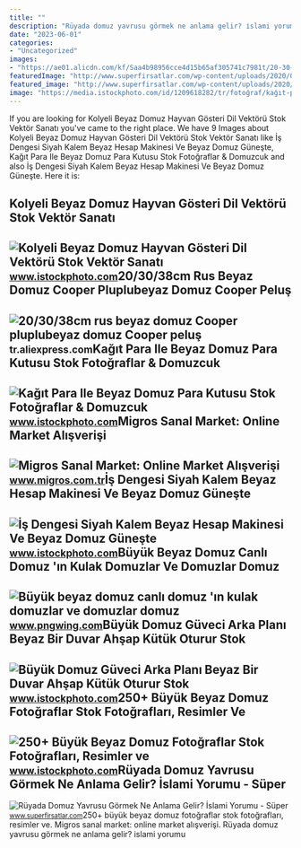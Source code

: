 ```yaml
---
title: ""
description: "Rüyada domuz yavrusu görmek ne anlama gelir? i̇slami yorumu"
date: "2023-06-01"
categories:
- "Uncategorized"
images:
- "https://ae01.alicdn.com/kf/Saa4b98956cce4d15b65af305741c7981t/20-30-38cm-rus-beyaz-domuz-Cooper-pluplubeyaz-domuz-Cooper-pelu-oyuncaklar-karikat-r-hayvan-bebekler.jpg"
featuredImage: "http://www.superfirsatlar.com/wp-content/uploads/2020/09/ruyada-domuz-yavrusu-gormek-1024x576.jpg"
featured_image: "http://www.superfirsatlar.com/wp-content/uploads/2020/09/ruyada-domuz-yavrusu-gormek-1024x576.jpg"
image: "https://media.istockphoto.com/id/1209618282/tr/fotoğraf/kağıt-para-ile-beyaz-domuz-para-kutusu.jpg?s=1024x1024&amp;w=is&amp;k=20&amp;c=G1OfoAXPShDL2wEScbVXh3DFNW2AH0i_ThTi-4F_DfI="
---
```


If you are looking for Kolyeli Beyaz Domuz Hayvan Gösteri Dil Vektörü Stok Vektör Sanatı you've came to the right place. We have 9 Images about Kolyeli Beyaz Domuz Hayvan Gösteri Dil Vektörü Stok Vektör Sanatı like İş Dengesi Siyah Kalem Beyaz Hesap Makinesi Ve Beyaz Domuz Güneşte, Kağıt Para Ile Beyaz Domuz Para Kutusu Stok Fotoğraflar &amp; Domuzcuk and also İş Dengesi Siyah Kalem Beyaz Hesap Makinesi Ve Beyaz Domuz Güneşte. Here it is:

Kolyeli Beyaz Domuz Hayvan Gösteri Dil Vektörü Stok Vektör Sanatı
-----------------------------------------------------------------

 ![Kolyeli Beyaz Domuz Hayvan Gösteri Dil Vektörü Stok Vektör Sanatı](https://media.istockphoto.com/id/1279172950/tr/vektör/kolyeli-beyaz-domuz-hayvan-gösteri-dil-vektörü.jpg?s=1024x1024&w=is&k=20&c=A6bWQdN3cmjEYWNjRbyB48NzqTHL095CydQdCMhPUek=) <small>www.istockphoto.com</small>20/30/38cm Rus Beyaz Domuz Cooper Pluplubeyaz Domuz Cooper Peluş
----------------------------------------------------------------

 ![20/30/38cm rus beyaz domuz Cooper pluplubeyaz domuz Cooper peluş](https://ae01.alicdn.com/kf/Saa4b98956cce4d15b65af305741c7981t/20-30-38cm-rus-beyaz-domuz-Cooper-pluplubeyaz-domuz-Cooper-pelu-oyuncaklar-karikat-r-hayvan-bebekler.jpg) <small>tr.aliexpress.com</small>Kağıt Para Ile Beyaz Domuz Para Kutusu Stok Fotoğraflar &amp; Domuzcuk
----------------------------------------------------------------------

 ![Kağıt Para Ile Beyaz Domuz Para Kutusu Stok Fotoğraflar & Domuzcuk](https://media.istockphoto.com/id/1209618282/tr/fotoğraf/kağıt-para-ile-beyaz-domuz-para-kutusu.jpg?s=1024x1024&w=is&k=20&c=G1OfoAXPShDL2wEScbVXh3DFNW2AH0i_ThTi-4F_DfI=) <small>www.istockphoto.com</small>Migros Sanal Market: Online Market Alışverişi
---------------------------------------------

 ![Migros Sanal Market: Online Market Alışverişi](https://images.migrosone.com/sanalmarket/product/14150431/tulip-pisirilmis-domuz-eti-urunu-200g-f33d88-1650x1650.jpg) <small>www.migros.com.tr</small>İş Dengesi Siyah Kalem Beyaz Hesap Makinesi Ve Beyaz Domuz Güneşte
------------------------------------------------------------------

 ![İş Dengesi Siyah Kalem Beyaz Hesap Makinesi Ve Beyaz Domuz Güneşte](https://media.istockphoto.com/id/1226638175/tr/fotoğraf/iş-dengesi-siyah-kalem-beyaz-hesap-makinesi-ve-beyaz-domuz-güneşte-grafiklerin-arka-plan.jpg?s=1024x1024&w=is&k=20&c=9UD7EDvSoTIrjYvBAa5Y7LFn39_5laqjPc53Rvhmm4I=) <small>www.istockphoto.com</small>Büyük Beyaz Domuz Canlı Domuz 'ın Kulak Domuzlar Ve Domuzlar Domuz
------------------------------------------------------------------

 ![Büyük beyaz domuz canlı domuz 'ın kulak domuzlar ve domuzlar domuz](https://w7.pngwing.com/pngs/549/406/png-transparent-large-white-pig-live-pig-s-ear-hogs-and-pigs-pork-pig-mammal-animals-wildlife.png) <small>www.pngwing.com</small>Büyük Domuz Güveci Arka Planı Beyaz Bir Duvar Ahşap Kütük Oturur Stok
---------------------------------------------------------------------

 ![Büyük Domuz Güveci Arka Planı Beyaz Bir Duvar Ahşap Kütük Oturur Stok](https://media.istockphoto.com/id/1125362755/tr/fotoğraf/büyük-domuz-güveci-arka-planı-beyaz-bir-duvar-ahşap-kütük-oturur.jpg?s=612x612&w=is&k=20&c=8j4p8TGhxcO3U55Xo2SJYiM_qtw72qdUdzYLphxa1uA=) <small>www.istockphoto.com</small>250+ Büyük Beyaz Domuz Fotoğraflar Stok Fotoğrafları, Resimler Ve
-----------------------------------------------------------------

 ![250+ Büyük Beyaz Domuz Fotoğraflar Stok Fotoğrafları, Resimler ve](https://media.istockphoto.com/id/526572183/tr/fotoğraf/pig-in-meadow.jpg?s=612x612&w=0&k=20&c=CWvHsUga5ZjdLv_DsWEvSleqCf0mLOHKGlZFPrhlJr0=) <small>www.istockphoto.com</small>Rüyada Domuz Yavrusu Görmek Ne Anlama Gelir? İslami Yorumu - Süper
------------------------------------------------------------------

 ![Rüyada Domuz Yavrusu Görmek Ne Anlama Gelir? İslami Yorumu - Süper](http://www.superfirsatlar.com/wp-content/uploads/2020/09/ruyada-domuz-yavrusu-gormek-1024x576.jpg) <small>www.superfirsatlar.com</small>250+ büyük beyaz domuz fotoğraflar stok fotoğrafları, resimler ve. Migros sanal market: online market alışverişi. Rüyada domuz yavrusu görmek ne anlama gelir? i̇slami yorumu
